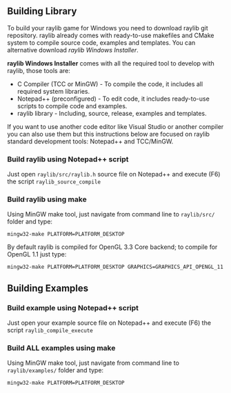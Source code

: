 ## Building Library

To build your raylib game for Windows you need to download raylib git repository. raylib already comes with ready-to-use makefiles and CMake system to compile source code, examples and templates. You can alternative download *raylib Windows Installer*.

**raylib Windows Installer** comes with all the required tool to develop with raylib, those tools are:
 * C Compiler (TCC or MinGW) - To compile the code, it includes all required system libraries.
 * Notepad++ (preconfigured) - To edit code, it includes ready-to-use scripts to compile code and examples.
 * raylib library - Including, source, release, examples and templates.

If you want to use another code editor like Visual Studio or another compiler you can also use them but this instructions below are focused on raylib standard development tools: Notepad++ and TCC/MinGW.

### Build raylib using Notepad++ script

Just open `raylib/src/raylib.h` source file on Notepad++ and execute (F6) the script `raylib_source_compile`

### Build raylib using make

Using MinGW make tool, just navigate from command line to `raylib/src/` folder and type:

    mingw32-make PLATFORM=PLATFORM_DESKTOP

By default raylib is compiled for OpenGL 3.3 Core backend; to compile for OpenGL 1.1 just type:

    mingw32-make PLATFORM=PLATFORM_DESKTOP GRAPHICS=GRAPHICS_API_OPENGL_11

## Building Examples

### Build example using Notepad++ script

Just open your example source file on Notepad++ and execute (F6) the script `raylib_compile_execute`

### Build ALL examples using make

Using MinGW make tool, just navigate from command line to `raylib/examples/` folder and type:

    mingw32-make PLATFORM=PLATFORM_DESKTOP